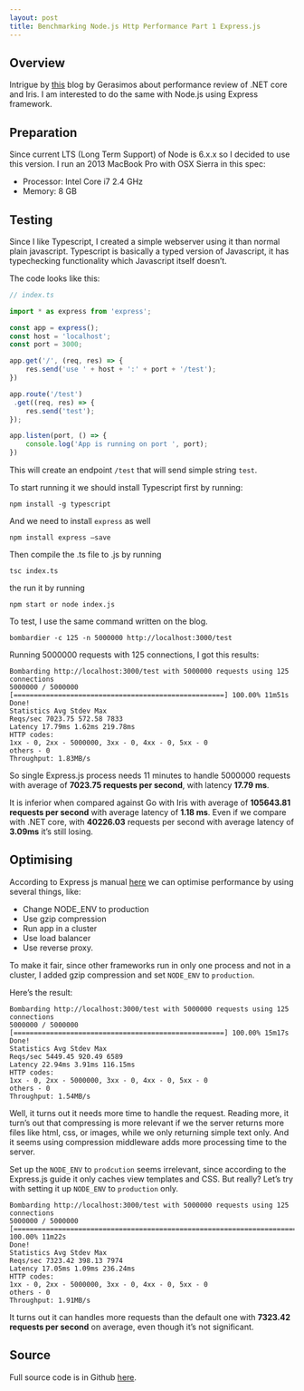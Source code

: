 ```yaml
---
layout: post
title: Benchmarking Node.js Http Performance Part 1 Express.js
---
```


## Overview

Intrigue by [this](https://hackernoon.com/go-vs-net-core-in-terms-of-http-performance-7535a61b67b8) blog by Gerasimos about
performance review of .NET core and Iris. I am interested to do the same with Node.js using Express framework.

## Preparation

Since current LTS (Long Term Support) of Node is 6.x.x so I decided to use this version.
I run an 2013 MacBook Pro with OSX Sierra in this spec:

- Processor: Intel Core i7 2.4 GHz
- Memory: 8 GB

## Testing

Since I like Typescript, I created a simple webserver using it than normal plain javascript. Typescript is basically a typed version of Javascript, it has typechecking functionality which Javascript itself doesn’t.

The code looks like this:

```javascript
// index.ts

import * as express from 'express';

const app = express();
const host = 'localhost';
const port = 3000;

app.get('/', (req, res) => {
    res.send('use ' + host + ':' + port + '/test');
})

app.route('/test')
 .get((req, res) => {
    res.send('test');
});

app.listen(port, () => {
    console.log('App is running on port ', port);
})
```

This will create an endpoint `/test` that will send simple string `test`.

To start running it we should install Typescript first by running:

`npm install -g typescript`

And we need to install `express` as well

`npm install express —save`

Then compile the .ts file to .js by running

`tsc index.ts`

the run it by running

`npm start or node index.js`

To test, I use the same command written on the blog.

`bombardier -c 125 -n 5000000 http://localhost:3000/test`

Running 5000000 requests with 125 connections, I got this results:

```shell
Bombarding http://localhost:3000/test with 5000000 requests using 125 connections
5000000 / 5000000 [====================================================] 100.00% 11m51s
Done!
Statistics Avg Stdev Max
Reqs/sec 7023.75 572.58 7833
Latency 17.79ms 1.62ms 219.78ms
HTTP codes:
1xx - 0, 2xx - 5000000, 3xx - 0, 4xx - 0, 5xx - 0
others - 0
Throughput: 1.83MB/s
```

So single Express.js process needs 11 minutes to handle 5000000 requests with average of **7023.75 requests per second**, with latency **17.79 ms**.

It is inferior when compared against Go with Iris with average of **105643.81 requests per second** with average latency of **1.18 ms**.
Even if we compare with .NET core, with **40226.03** requests per second with average latency of **3.09ms** it’s still losing.

## Optimising

According to Express js manual [here](https://expressjs.com/en/advanced/best-practice-performance.html#set-nodeenv-to-production)
we can optimise performance by using several things, like:

- Change NODE_ENV to production
- Use gzip compression
- Run app in a cluster
- Use load balancer
- Use reverse proxy.

To make it fair, since other frameworks run in only one process and not in a cluster, I added gzip compression and set `NODE_ENV` to `production`.

Here’s the result:

```shell
Bombarding http://localhost:3000/test with 5000000 requests using 125 connections
5000000 / 5000000 [====================================================] 100.00% 15m17s
Done!
Statistics Avg Stdev Max
Reqs/sec 5449.45 920.49 6589
Latency 22.94ms 3.91ms 116.15ms
HTTP codes:
1xx - 0, 2xx - 5000000, 3xx - 0, 4xx - 0, 5xx - 0
others - 0
Throughput: 1.54MB/s
```

Well, it turns out it needs more time to handle the request. Reading more, it turn’s out that compressing is more relevant if we the server returns more files like html, css, or images, while we only returning simple text only. And it seems using compression middleware adds more processing time to the server.

Set up the `NODE_ENV` to `prodcution` seems irrelevant, since according to the Express.js guide it only caches view templates and CSS.
But really? Let’s try with setting it up `NODE_ENV` to `production` only.

```shell
Bombarding http://localhost:3000/test with 5000000 requests using 125 connections
5000000 / 5000000 [==============================================================================================================================================] 100.00% 11m22s
Done!
Statistics Avg Stdev Max
Reqs/sec 7323.42 398.13 7974
Latency 17.05ms 1.09ms 236.24ms
HTTP codes:
1xx - 0, 2xx - 5000000, 3xx - 0, 4xx - 0, 5xx - 0
others - 0
Throughput: 1.91MB/s
```

It turns out it can handles more requests than the default one with **7323.42 requests per second** on average, even though it’s not significant.

## Source

Full source code is in Github [here](https://github.com/mamaz/express-benchmark).
